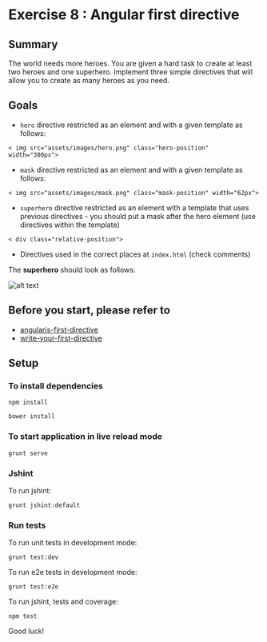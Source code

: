 # Exercise 8 : Angular first directive

## Summary
The world needs more heroes. You are given a hard task to create at least two heroes and one superhero. Implement three simple directives that will allow you to create as many heroes as you need.

## Goals

* `hero` directive restricted as an element and with a given template as follows: 

```
< img src="assets/images/hero.png" class="hero-position" width="300px">
```
* `mask` directive restricted as an element and with a given template as follows: 

```
< img src="assets/images/mask.png" class="mask-position" width="62px">
```
* `superhero` directive restricted as an element with a template that uses previous directives - you should put a mask after the hero element (use directives within the
 template)

 ```
 < div class="relative-position">
  ```
* Directives used in the correct places at `index.html` (check comments)

The **superhero** should look as follows:

![alt text](app/assets/example.png "Superhero")

## Before you start, please refer to
* [angularjs-first-directive](https://egghead.io/lessons/angularjs-first-directive)
* [write-your-first-directive](https://egghead.io/lessons/write-your-first-directive)

## Setup
 
### To install dependencies 

    npm install
    
    bower install

### To start application in live reload mode

    grunt serve
    
### Jshint 
To run jshint:
    
    grunt jshint:default

### Run tests

To run unit tests in development mode:
    
    grunt test:dev
    
To run e2e tests in development mode:

    grunt test:e2e

To run jshint, tests and coverage:

    npm test

Good luck!
